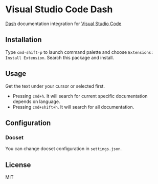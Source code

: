 # Visual Studio Code Dash

[Dash](https://kapeli.com/dash) documentation integration for [Visual Studio Code](https://code.visualstudio.com/)

## Installation
Type `cmd-shift-p` to launch command palette and choose `Extensions: Install Extension`. Search this package and install.

## Usage
Get the text under your cursor or selected first.

- Pressing `cmd+h`. It will search for current specific documentation depends on language.
- Pressing `cmd+shift+h`. It will search for all documentation.

## Configuration

### Docset
You can change docset configuration in `settings.json`.

## License
MIT
